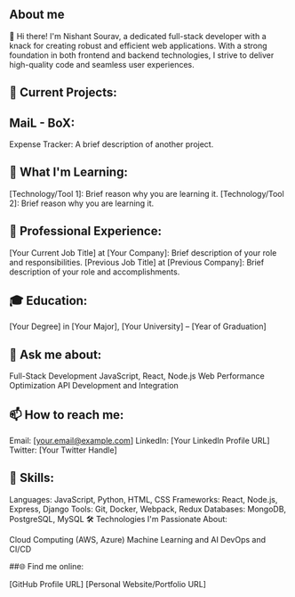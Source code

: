 ## About me

👋 Hi there! I'm Nishant Sourav, a dedicated full-stack developer with a knack for creating robust and efficient web applications. With a strong foundation in both frontend and backend technologies, I strive to deliver high-quality code and seamless user experiences.

## 🔭 Current Projects:

MaiL - BoX:
 -
Expense Tracker: A brief description of another project.

## 🌱 What I'm Learning:

[Technology/Tool 1]: Brief reason why you are learning it.
[Technology/Tool 2]: Brief reason why you are learning it.

## 💼 Professional Experience:

[Your Current Job Title] at [Your Company]: Brief description of your role and responsibilities.
[Previous Job Title] at [Previous Company]: Brief description of your role and accomplishments.

## 🎓 Education:

[Your Degree] in [Your Major], [Your University] – [Year of Graduation]

## 💬 Ask me about:

Full-Stack Development
JavaScript, React, Node.js
Web Performance Optimization
API Development and Integration

## 📫 How to reach me:

Email: [your.email@example.com]
LinkedIn: [Your LinkedIn Profile URL]
Twitter: [Your Twitter Handle]

## 🚀 Skills:

Languages: JavaScript, Python, HTML, CSS
Frameworks: React, Node.js, Express, Django
Tools: Git, Docker, Webpack, Redux
Databases: MongoDB, PostgreSQL, MySQL
🛠️ Technologies I'm Passionate About:

Cloud Computing (AWS, Azure)
Machine Learning and AI
DevOps and CI/CD

##🌐 Find me online:

[GitHub Profile URL]
[Personal Website/Portfolio URL]
